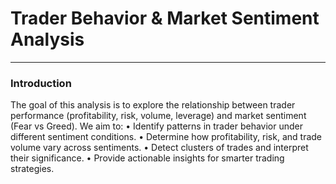 # Trader Behavior & Market Sentiment Analysis
<hr>

### Introduction
The goal of this analysis is to explore the relationship between trader performance (profitability, risk, volume, leverage) and market sentiment (Fear vs Greed). We aim to:
•	Identify patterns in trader behavior under different sentiment conditions.
•	Determine how profitability, risk, and trade volume vary across sentiments.
•	Detect clusters of trades and interpret their significance.
•	Provide actionable insights for smarter trading strategies.
